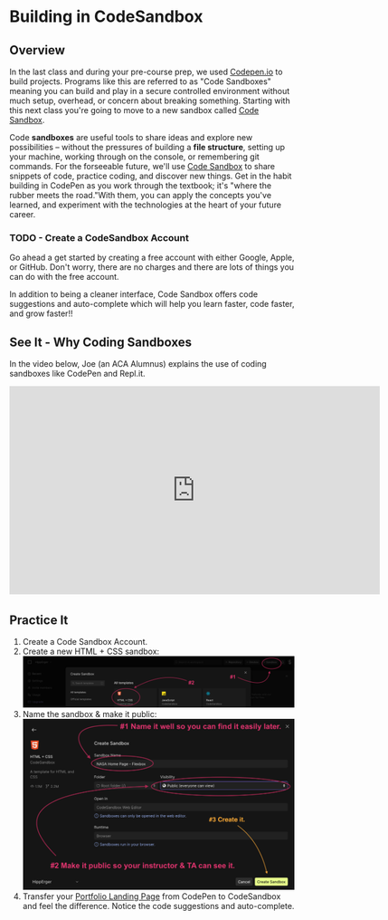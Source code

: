 # Building in CodeSandbox
<!-- This is how each subject should be introduced. Give the students structure so they know they can start trusting the process sooner!  -->

## Overview

In the last class and during your pre-course prep, we used [Codepen.io](http://codepen.io/) to build projects. Programs like this are referred to as "Code Sandboxes" meaning you can build and play in a secure controlled environment without much setup, overhead, or concern about breaking something. Starting with this next class you're going to move to a new sandbox called [Code Sandbox](https://codesandbox.io/).

Code **sandboxes** are useful tools to share ideas and explore new possibilities – without the pressures of building a **file structure**, setting up your machine, working through on the console, or remembering git commands. For the forseeable future, we'll use [Code Sandbox](https://codesandbox.io/) to share snippets of code, practice coding, and discover new things. Get in the habit building in CodePen as you work through the textbook; it's "where the rubber meets the road."With them, you can apply the concepts you've learned, and experiment with the technologies at the heart of your future career.

### TODO - Create a CodeSandbox Account

Go ahead a get started by creating a free account with either Google, Apple, or GitHub. Don't worry, there are no charges and there are lots of things you can do with the free account.

In addition to being a cleaner interface, Code Sandbox offers code suggestions and auto-complete which will help you learn faster, code faster, and grow faster!!

## See It - Why Coding Sandboxes

In the video below, Joe (an ACA Alumnus) explains the use of coding sandboxes like CodePen and Repl.it.

<!-- ! Video Content: Joe@ACA =  211 codesandboxes -->
<iframe src="https://player.vimeo.com/video/928495258?badge=0&amp;autopause=0&amp;player_id=0&amp;app_id=58479" width="655" height="368" frameborder="0" allow="autoplay; fullscreen; picture-in-picture; clipboard-write" title="jss211_sandboxes"></iframe>

<!-- TODO Delete - Zcopy - https://player.vimeo.com/video/372995742  -->

## Practice It

1. Create a Code Sandbox Account.
1. Create a new HTML + CSS sandbox:
    ![codeSandbox-createNewSandbox](../images/codeSandbox-createNewSandbox.png)
1. Name the sandbox & make it public:
    ![codeSandbox-NameAndMakePublic](../images/codeSandbox-NameAndMakePublic.png)
1. Transfer your [Portfolio Landing Page](../module-1/class-1.md) from CodePen to CodeSandbox and feel the difference. Notice the code suggestions and auto-complete.
